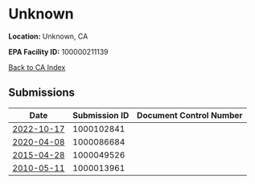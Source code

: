 # Unknown

**Location:** Unknown, CA

**EPA Facility ID:** 100000211139

[Back to CA Index](../../index.md)

## Submissions

| Date | Submission ID | Document Control Number |
|------|--------------|-------------------------|
| [2022-10-17](submissions/1000102841.md) | 1000102841 |  |
| [2020-04-08](submissions/1000086684.md) | 1000086684 |  |
| [2015-04-28](submissions/1000049526.md) | 1000049526 |  |
| [2010-05-11](submissions/1000013961.md) | 1000013961 |  |
